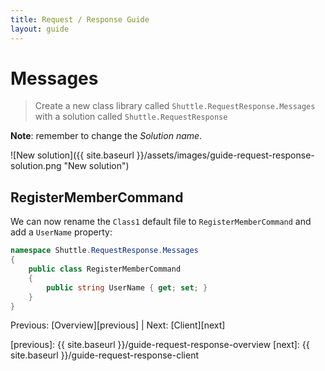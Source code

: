```yaml
---
title: Request / Response Guide
layout: guide
---
```

<script src="{{ site.baseurl }}/assets/js/guide-request-response.js"></script>
<script>shuttle.guideData.selectedItemName = 'guide-request-response-messages'</script>
# Messages

> Create a new class library called `Shuttle.RequestResponse.Messages` with a solution called `Shuttle.RequestResponse`

**Note**: remember to change the *Solution name*.

![New solution]({{ site.baseurl }}/assets/images/guide-request-response-solution.png "New solution")

## RegisterMemberCommand

We can now rename the `Class1` default file to `RegisterMemberCommand` and add a `UserName` property:

``` c#
namespace Shuttle.RequestResponse.Messages
{
	public class RegisterMemberCommand
	{
		public string UserName { get; set; }
	}
}
```

Previous: [Overview][previous] | Next: [Client][next]

[previous]: {{ site.baseurl }}/guide-request-response-overview
[next]: {{ site.baseurl }}/guide-request-response-client
